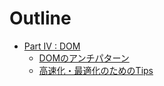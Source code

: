 # Outline

* [Part IV : DOM](content/part04/README.md)
    * [DOMのアンチパターン](content/part04/dom_anti_pattern.md)
    * [高速化・最適化のためのTips](content/part04/tips_for_enhancement.md)
